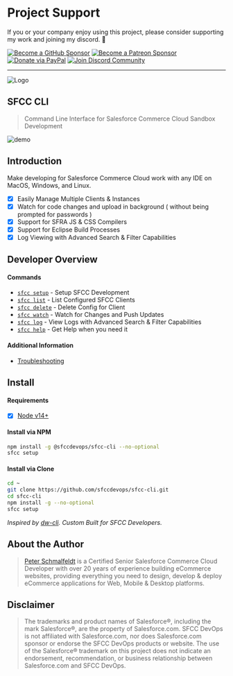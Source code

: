 Project Support
===

If you or your company enjoy using this project, please consider supporting my work and joining my discord. 💖

[![Become a GitHub Sponsor](https://img.shields.io/badge/Sponsor-171515.svg?logo=github&logoColor=white&style=for-the-badge "Become a GitHub Sponsor")](https://github.com/sponsors/manifestinteractive)
[![Become a Patreon Sponsor](https://img.shields.io/badge/Sponsor-FF424D.svg?logo=patreon&logoColor=white&style=for-the-badge "Become a Patreon Sponsor")](https://patreon.com/peter_schmalfeldt)
[![Donate via PayPal](https://img.shields.io/badge/Donate-169BD7.svg?logo=paypal&logoColor=white&style=for-the-badge "Donate via PayPal")](https://www.paypal.me/manifestinteractive)
[![Join Discord Community](https://img.shields.io/badge/Community-5865F2.svg?logo=discord&logoColor=white&style=for-the-badge "Join Discord Community")](https://discord.gg/M73Maz9B6P)

------

![Logo](https://sfccdevops.s3.amazonaws.com/logo-128.png "Logo")

SFCC CLI
---

> Command Line Interface for Salesforce Commerce Cloud Sandbox Development

![demo](https://sfcc-cli.s3.amazonaws.com/demo.gif?v=1.3.0)

Introduction
---

Make developing for Salesforce Commerce Cloud work with any IDE on MacOS, Windows, and Linux.

- [X] Easily Manage Multiple Clients & Instances
- [X] Watch for code changes and upload in background ( without being prompted for passwords )
- [X] Support for SFRA JS & CSS Compilers
- [X] Support for Eclipse Build Processes
- [X] Log Viewing with Advanced Search & Filter Capabilities

Developer Overview
---

#### Commands

* [`sfcc setup`](https://github.com/sfccdevops/sfcc-cli/blob/master/docs/cmd-setup.md) - Setup SFCC Development
* [`sfcc list`](https://github.com/sfccdevops/sfcc-cli/blob/master/docs/cmd-list.md) - List Configured SFCC Clients
* [`sfcc delete`](https://github.com/sfccdevops/sfcc-cli/blob/master/docs/cmd-delete.md) - Delete Config for Client
* [`sfcc watch`](https://github.com/sfccdevops/sfcc-cli/blob/master/docs/cmd-watch.md) - Watch for Changes and Push Updates
* [`sfcc log`](https://github.com/sfccdevops/sfcc-cli/blob/master/docs/cmd-log.md) - View Logs with Advanced Search & Filter Capabilities
* [`sfcc help`](https://github.com/sfccdevops/sfcc-cli/blob/master/docs/cmd-help.md) - Get Help when you need it

#### Additional Information

* [Troubleshooting](https://github.com/sfccdevops/sfcc-cli/blob/master/docs/troubleshooting.md)

Install
---

#### Requirements

- [X] [Node v14+](https://nodejs.org/en/download/)

#### Install via NPM

```bash
npm install -g @sfccdevops/sfcc-cli --no-optional
sfcc setup
```

#### Install via Clone

```bash
cd ~
git clone https://github.com/sfccdevops/sfcc-cli.git
cd sfcc-cli
npm install -g --no-optional
sfcc setup
```

_Inspired by [dw-cli](https://github.com/mzwallace/dw-cli). Custom Built for SFCC Developers._

About the Author
---

> [Peter Schmalfeldt](https://peterschmalfeldt.com/) is a Certified Senior Salesforce Commerce Cloud Developer with over 20 years of experience building eCommerce websites, providing everything you need to design, develop & deploy eCommerce applications for Web, Mobile & Desktop platforms.

Disclaimer
---

> The trademarks and product names of Salesforce®, including the mark Salesforce®, are the property of Salesforce.com. SFCC DevOps is not affiliated with Salesforce.com, nor does Salesforce.com sponsor or endorse the SFCC DevOps products or website. The use of the Salesforce® trademark on this project does not indicate an endorsement, recommendation, or business relationship between Salesforce.com and SFCC DevOps.

